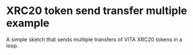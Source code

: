 # XRC20 token send transfer multiple example

A simple sketch that sends multiple transfers of VITA XRC20 tokens in a loop.
